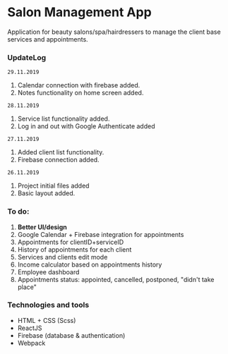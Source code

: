 # Salon Management App
Application for beauty salons/spa/hairdressers to manage the client base  
services and appointments.

### UpdateLog  
`29.11.2019`
1. Calendar connection with firebase added.
2. Notes functionality on home screen added.

`28.11.2019`  
1. Service list functionality added.
2. Log in and out with Google Authenticate added

`27.11.2019`
1. Added client list functionality.
2. Firebase connection added.

`26.11.2019`
1. Project initial files added
2. Basic layout added.

### To do:
1. **Better UI/design**
2. Google Calendar + Firebase integration for appointments
3. Appointments for clientID+serviceID
4. History of appointments for each client
5. Services and clients edit mode
6. Income calculator based on appointments history
7. Employee dashboard
8. Appointments status: appointed, cancelled, postponed, "didn't take place" 

### Technologies and tools 
* HTML + CSS (Scss)
* ReactJS
* Firebase (database & authentication)
* Webpack